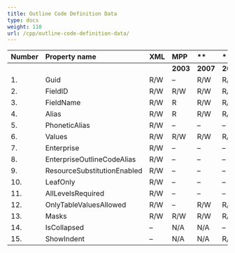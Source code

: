 ```yaml
---
title: Outline Code Definition Data
type: docs
weight: 110
url: /cpp/outline-code-definition-data/
---
```


|**Number** |**Property name** |**XML** |**MPP** |** |** |**  |** |** |**Comments** |
| :- | :- | :- | :- | :- | :- | :- | :- | :- | :- |
| | | |**2003** |**2007** |**2010** |**2013** |**2016** |**2019** | |
|1. |Guid |R/W |– |R/W |R/W |R/W |R/W |R/W | |
|2. |FieldID |R/W |R/W |R/W |R/W |R/W |R/W |R/W | |
|3. |FieldName |R/W |R |R/W |R/W |R/W |R/W |R/W | |
|4. |Alias |R/W |R |R/W |R/W |R/W |R/W |R/W | |
|5. |PhoneticAlias |R/W |– |– |– |– |– |– | |
|6. |Values |R/W |R/W |R/W |R/W |R/W |R/W |R/W | |
|7. |Enterprise |R/W |– |– |– |– |– |– | |
|8. |EnterpriseOutlineCodeAlias |R/W |– |– |– |– |– |– | |
|9. |ResourceSubstitutionEnabled |R/W |– |– |– |– |– |– | |
|10. |LeafOnly |R/W |– |– |– |– |– |– | |
|11. |AllLevelsRequired |R/W |– |– |– |– |– |– | |
|12. |OnlyTableValuesAllowed |R/W |– |R/W |R/W |R/W |R/W |R/W | |
|13. |Masks |R/W |R/W |R/W |R/W |R/W |R/W |R/W | |
|14. |IsCollapsed |– |N/A |N/A |– |– |– |– | |
|15. |ShowIndent |– |N/A |N/A |R/W |R/W |R/W |R/W | |

